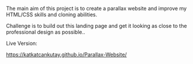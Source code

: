   The main aim of this project is to create a parallax website and improve my HTML/CSS skills and cloning abilities.

  Challenge is to build out this landing page and get it looking as close to the professional design as possible..

Live Version:

https://katkatcankutay.github.io/Parallax-Website/

